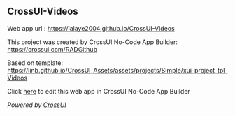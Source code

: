 ## CrossUI-Videos
Web app url : https://lalaye2004.github.io/CrossUI-Videos

This project was created by CrossUI No-Code App Builder: https://crossui.com/RADGithub

Based on template: https://linb.github.io/CrossUI_Assets/assets/projects/Simple/xui_project_tpl_Videos

Click [here](https://crossui.com/RADGithub/#!from=github&owner=lalaye2004&repo=CrossUI-Videos) to edit this web app in CrossUI No-Code App Builder

<i>Powered by [CrossUI](https://crossui.com)</i>
